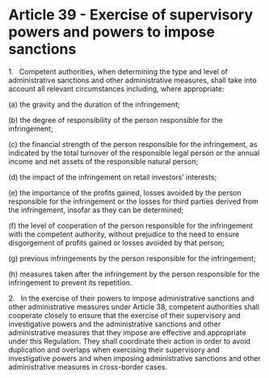 # Article 39 - Exercise of supervisory powers and powers to impose sanctions


1.   Competent authorities, when determining the type and level of administrative sanctions and other administrative measures, shall take into account all relevant circumstances including, where appropriate:

(a) the gravity and the duration of the infringement;

(b) the degree of responsibility of the person responsible for the infringement;

(c) the financial strength of the person responsible for the infringement, as indicated by the total turnover of the responsible legal person or the annual income and net assets of the responsible natural person;

(d) the impact of the infringement on retail investors’ interests;

(e) the importance of the profits gained, losses avoided by the person responsible for the infringement or the losses for third parties derived from the infringement, insofar as they can be determined;

(f) the level of cooperation of the person responsible for the infringement with the competent authority, without prejudice to the need to ensure disgorgement of profits gained or losses avoided by that person;

(g) previous infringements by the person responsible for the infringement;

(h) measures taken after the infringement by the person responsible for the infringement to prevent its repetition.

2.   In the exercise of their powers to impose administrative sanctions and other administrative measures under Article 38, competent authorities shall cooperate closely to ensure that the exercise of their supervisory and investigative powers and the administrative sanctions and other administrative measures that they impose are effective and appropriate under this Regulation. They shall coordinate their action in order to avoid duplication and overlaps when exercising their supervisory and investigative powers and when imposing administrative sanctions and other administrative measures in cross-border cases.
